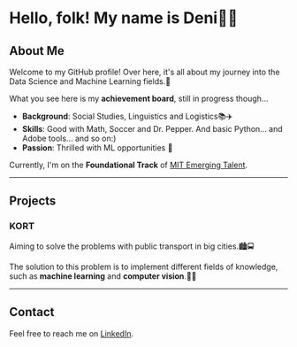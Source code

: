 # Hello, folk! My name is Deni👨‍💻

## About Me

Welcome to my GitHub profile! Over here, it's all about my journey
into the Data Science and Machine Learning fields.🧠

What you see here is my **achievement board**, still in progress though...

- **Background**: Social Studies, Linguistics and Logistics📚✈️
- **Skills**: Good with Math, Soccer and Dr. Pepper. And basic Python... and Adobe tools... and so on:)
- **Passion**: Thrilled with ML opportunities 🤖

Currently, I'm on the **Foundational Track** of [MIT Emerging Talent](https://emergingtalent.mit.edu/).

---

## Projects

### KORT

Aiming to solve the problems with public transport in big cities.🏙️🚍

The solution to this problem is to implement different fields of knowledge,
such as **machine learning** and **computer vision**.🧠👀

---

## Contact

Feel free to reach me on [LinkedIn](https://www.linkedin.com/in/deni-g-071790212/).
